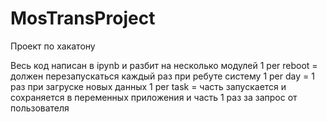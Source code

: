 # MosTransProject
Проект по хакатону

Весь код написан в ipynb и разбит на несколько модулей
1 per reboot = должен перезапускаться каждый раз при ребуте систему
1 per day = 1 раз при загруске новых данных
1 per task = часть запускается и сохраняется в переменных приложения и часть 1 раз за запрос от пользователя
